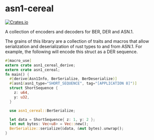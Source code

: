 # asn1-cereal
[![Crates.io](https://img.shields.io/crates/v/asn1-cereal.svg?maxAge=2592000)](https://crates.io/crates/asn1-cereal)

A collection of encoders and decoders for BER, DER and ASN.1.

The grains of this library are a collection of traits and macros that
allow serialization and deserialization of rust types to and from ASN.1.
For example, the following will encode this struct as a DER sequence.

```rust
#[macro_use]
extern crate asn1_cereal_derive;
extern crate asn1_cereal;
fn main() {
  #[derive(Asn1Info, BerSerialize, BerDeserialize)]
  #[asn1(asn1_type="SHORT_SEQUENCE", tag="[APPLICATION 8]")]
  struct ShortSequence {
    z: u64,
    y: u32,
  }

  use asn1_cereal::BerSerialize;

  let data = ShortSequence{ z: 1, y: 2 };
  let mut bytes: Vec<u8> = Vec::new();
  BerSerialize::serialize(&data, &mut bytes).unwrap();
}
```
